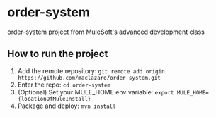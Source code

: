 # order-system
order-system project from MuleSoft's advanced development class
## How to run the project
1. Add the remote repository: `git remote add origin https://github.com/maclazaro/order-system.git`
2. Enter the repo: `cd order-system`
3. (Optional) Set your MULE_HOME env variable: `export MULE_HOME={locationOfMuleInstall}`
4. Package and deploy: `mvn install`
